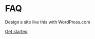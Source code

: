 # FAQ

Design a site like this with WordPress.com

[Get started](https://wordpress.com/start/?ref=marketing\_bar)
